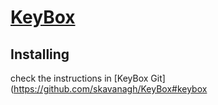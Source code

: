 # [KeyBox](http://sshkeybox.com/)

## Installing
check the instructions in [KeyBox Git](https://github.com/skavanagh/KeyBox#keybox

